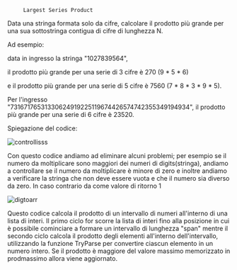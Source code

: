          Largest Series Product


Data una stringa formata solo da cifre, calcolare il prodotto più grande per una sua sottostringa contigua di cifre di lunghezza N.

Ad esempio:

data in ingresso la stringa "1027839564",

il prodotto più grande per una serie di 3 cifre è 270 (9 * 5 * 6)

e il prodotto più grande per una serie di 5 cifre è 7560 (7 * 8 * 3 * 9 * 5).

Per l'ingresso "73167176531330624919225119674426574742355349194934", il prodotto più grande per una serie di 6 cifre è 23520.

Spiegazione del codice:

![controllisss](https://github.com/1bianco9/sliding/assets/116873906/258a33ce-9336-4ac4-92ed-fa2d52bc2e3f)

Con questo codice andiamo ad eliminare alcuni problemi; per esempio se il numero da moltiplicare sono maggiori dei numeri di digits(stringa), andiamo a controllare se il numero da moltiplicare è minore di zero e inoltre andiamo a verificare la stringa che non deve essere vuota e che il numero sia diverso da zero. In caso contrario da come valore di ritorno 1 



![digtoarr](https://github.com/1bianco9/sliding/assets/116873906/89678cd7-47d8-4329-8c86-032e28e57b38)

Questo codice calcola il prodotto di un intervallo di numeri all'interno di una lista di interi. Il primo ciclo for scorre la lista di interi fino alla posizione in cui è possibile cominciare a formare un intervallo di lunghezza "span" mentre il secondo ciclo calcola il prodotto degli elementi all'interno dell'intervallo, utilizzando la funzione TryParse per convertire ciascun elemento in un numero intero.
Se il prodotto è maggiore del valore massimo memorizzato in prodmassimo allora viene aggiornato.
